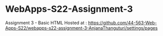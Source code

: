 # WebApps-S22-Assignment-3
Assignment 3 - Basic HTML
Hosted at : https://github.com/44-563-Web-Apps-S22/webapps-s22-assignment-3-AnjanaThanguturi/settings/pages
